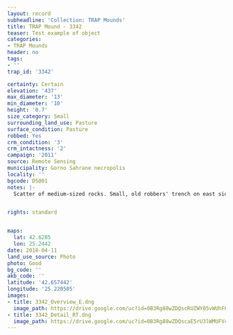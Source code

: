```yaml
---
layout: record
subheadline: 'Collection: TRAP Mounds'
title: TRAP Mound - 3342
teaser: Test example of object
categories:
- TRAP Mounds
header: no
tags:
- ''
trap_id: '3342'

certainty: Certain
elevation: '437'
max_diameter: '13'
min_diameter: '10'
height: '0.7'
size_category: Small
surrounding_land_use: Pasture
surface_condition: Pasture
robbed: Yes
crm_condition: '3'
crm_intactness: '2'
campaign: '2011'
source: Remote Sensing
municipality: Gorno Sahrane necropolis
locality: ''
bgcode: DS001
notes: |-
  Scatter of medium-sized rocks. Small, old robbers' trench on east side. Reasonable good condition.


rights: standard


maps:
  lat: 42.6285
  lon: 25.2442
date: 2018-04-11
land_use_source: Photo
photo: Good
bg_code: ''
akb_code: ''
latitude: '42.657442'
longitude: '25.220505'
images:
- title: 3342_Overview_E.dng
  image_path: https://drive.google.com/uc?id=0B3Rg88wZDQscRUZWY05vWUhFQWc
- title: 3342_Detail_RT.dng
  image_path: https://drive.google.com/uc?id=0B3Rg88wZDQscaE5rU3lWMUFVcDg
---
```

